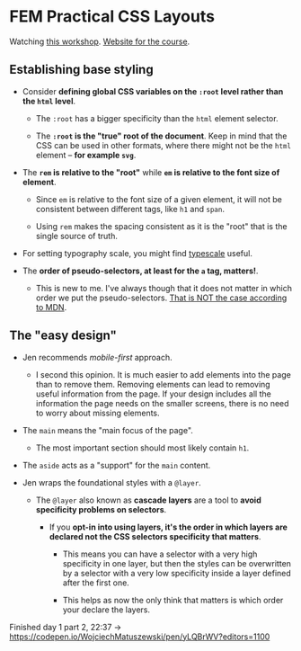 # FEM Practical CSS Layouts

Watching [this workshop](https://frontendmasters.com/workshops/practical-css/). [Website for the course](https://practical.css.education/).

## Establishing base styling

- Consider **defining global CSS variables on the `:root` level rather than the `html` level**.

  - The `:root` has a bigger specificity than the `html` element selector.

  - The **`:root` is the "true" root of the document**. Keep in mind that the CSS can be used in other formats, where there might not be the `html` element – **for example `svg`**.

- The **`rem` is relative to the "root"** while **`em` is relative to the font size of element**.

  - Since `em` is relative to the font size of a given element, it will not be consistent between different tags, like `h1` and `span`.

  - Using `rem` makes the spacing consistent as it is the "root" that is the single source of truth.

- For setting typography scale, you might find [typescale](https://typescale.com/) useful.

- The **order of pseudo-selectors, at least for the `a` tag, matters!**.

  - This is new to me. I've always though that it does not matter in which order we put the pseudo-selectors. [That is NOT the case according to MDN](https://developer.mozilla.org/en-US/docs/Web/CSS/:link).

## The "easy design"

- Jen recommends _mobile-first_ approach.

  - I second this opinion. It is much easier to add elements into the page than to remove them. Removing elements can lead to removing useful information from the page. If your design includes all the information the page needs on the smaller screens, there is no need to worry about missing elements.

- The `main` means the "main focus of the page".

  - The most important section should most likely contain `h1`.

- The `aside` acts as a "support" for the `main` content.

- Jen wraps the foundational styles with a `@layer`.

  - The `@layer` also known as **cascade layers** are a tool to **avoid specificity problems on selectors**.

    - If you **opt-in into using layers, it's the order in which layers are declared not the CSS selectors specificity that matters**.

      - This means you can have a selector with a very high specificity in one layer, but then the styles can be overwritten by a selector with a very low specificity inside a layer defined after the first one.

      - This helps as now the only think that matters is which order your declare the layers.

Finished day 1 part 2, 22:37 -> <https://codepen.io/WojciechMatuszewski/pen/yLQBrWV?editors=1100>
